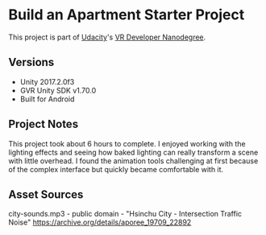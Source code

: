 # Build an Apartment Starter Project

This project is part of [Udacity](https://www.udacity.com "Udacity - Be in demand")'s [VR Developer Nanodegree](https://www.udacity.com/course/vr-developer-nanodegree--nd017).

## Versions
- Unity 2017.2.0f3
- GVR Unity SDK v1.70.0
- Built for Android

## Project Notes
This project took about 6 hours to complete. I enjoyed working with the lighting effects and seeing how baked lighting can really transform a scene with little overhead. I found the animation tools challenging at first because of the complex interface but quickly became comfortable with it.

## Asset Sources
city-sounds.mp3 - public domain - "Hsinchu City - Intersection Traffic Noise" https://archive.org/details/aporee_19709_22892